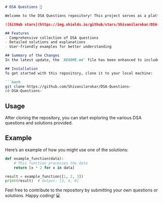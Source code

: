 ```markdown
# DSA Questions 🚀

Welcome to the DSA Questions repository! This project serves as a platform for developers and learners to practice and enhance their skills in Data Structures and Algorithms (DSA). This repository is designed to help you improve your understanding of various data structures and algorithms through a collection of questions and solutions.

![GitHub stars](https://img.shields.io/github/stars/Shivanilarokar/DSA-Questions-?style=social) ![Forks](https://img.shields.io/github/forks/Shivanilarokar/DSA-Questions-?style=social)

## Features
- Comprehensive collection of DSA questions
- Detailed solutions and explanations
- User-friendly examples for better understanding

## Summary of the Changes
In the latest update, the `README.md` file has been enhanced to include a new **Features** section to highlight key aspects of the repository. Minor formatting adjustments were also made for clarity.

## Installation
To get started with this repository, clone it to your local machine:

```bash
git clone https://github.com/Shivanilarokar/DSA-Questions-
cd DSA-Questions-
```

## Usage
After cloning the repository, you can start exploring the various DSA questions and solutions provided.

## Example
Here’s an example of how you might use one of the solutions:

```python
def example_function(data):
    # This function processes the data
    return [x * 2 for x in data]

result = example_function([1, 2, 3])
print(result)  # Output: [2, 4, 6]
```

Feel free to contribute to the repository by submitting your own questions or solutions. Happy coding! 💻
```